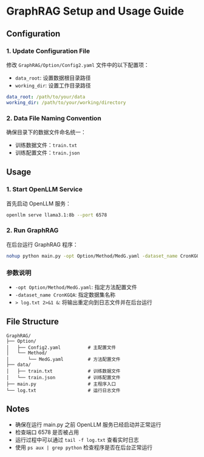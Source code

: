 # GraphRAG Setup and Usage Guide

## Configuration

### 1. Update Configuration File

修改 `GraphRAG/Option/Config2.yaml` 文件中的以下配置项：

- `data_root`: 设置数据根目录路径
- `working_dir`: 设置工作目录路径

```yaml
data_root: /path/to/your/data
working_dir: /path/to/your/working/directory
```

### 2. Data File Naming Convention

确保目录下的数据文件命名统一：

- 训练数据文件：`train.txt`
- 训练配置文件：`train.json`

## Usage

### 1. Start OpenLLM Service

首先启动 OpenLLM 服务：

```bash
openllm serve llama3.1:8b --port 6578
```

### 2. Run GraphRAG

在后台运行 GraphRAG 程序：

```bash
nohup python main.py -opt Option/Method/MedG.yaml -dataset_name CronKGQA > log.txt 2>&1 &
```

### 参数说明

- `-opt Option/Method/MedG.yaml`: 指定方法配置文件
- `-dataset_name CronKGQA`: 指定数据集名称
- `> log.txt 2>&1 &`: 将输出重定向到日志文件并在后台运行

## File Structure

```
GraphRAG/
├── Option/
│   ├── Config2.yaml          # 主配置文件
│   └── Method/
│       └── MedG.yaml         # 方法配置文件
├── data/
│   ├── train.txt             # 训练数据文件
│   └── train.json            # 训练配置文件
├── main.py                   # 主程序入口
└── log.txt                   # 运行日志文件
```

## Notes

- 确保在运行 main.py 之前 OpenLLM 服务已经启动并正常运行
- 检查端口 6578 是否被占用
- 运行过程中可以通过 `tail -f log.txt` 查看实时日志
- 使用 `ps aux | grep python` 检查程序是否在后台正常运行
